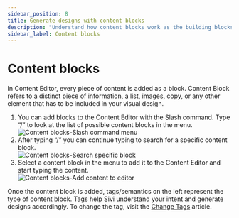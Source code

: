 ```yaml
---
sidebar_position: 8
title: Generate designs with content blocks
description: "Understand how content blocks work as the building blocks for creating effective designs in Sivi."
sidebar_label: Content blocks
---
```


# Content blocks

In Content Editor, every piece of content is added as a block. Content Block refers to a distinct piece of information, a list, images, copy, or any other element that has to be included in your visual design.

1. You can add blocks to the Content Editor with the Slash command. Type “/” to look at the list of possible content blocks in the menu.  
      <img src="/img/working-with-content/content-blocks/1_content-blocks_slash-command-menu.png" alt="Content blocks-Slash command menu" />
2. After typing “/” you can continue typing to search for a specific content block.  
      <img src="/img/working-with-content/content-blocks/2_content-blocks_search-specific-block.png" alt="Content blocks-Search specific block" />
3. Select a content block in the menu to add it to the Content Editor and start typing the content.  
      <img src="/img/working-with-content/content-blocks/3_content-blocks_add-content-to-editor.png" alt="Content blocks-Add content to editor" />

Once the content block is added, tags/semantics on the left represent the type of content block. Tags help Sivi understand your intent and generate designs accordingly. To change the tag, visit the <a href="./change-tags">Change Tags</a> article.